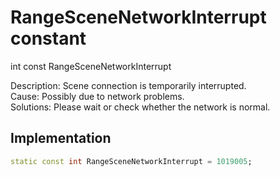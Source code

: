 


# RangeSceneNetworkInterrupt constant







int const RangeSceneNetworkInterrupt
  




<p>Description: Scene connection is temporarily interrupted. <br>Cause: Possibly due to network problems. <br>Solutions: Please wait or check whether the network is normal.</p>



## Implementation

```dart
static const int RangeSceneNetworkInterrupt = 1019005;
```







